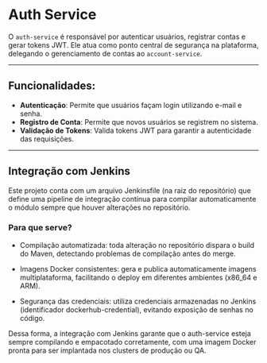 # Auth Service

O `auth-service` é responsável por autenticar usuários, registrar contas e gerar tokens JWT. Ele atua como ponto central de segurança na plataforma, delegando o gerenciamento de contas ao `account-service`.

---

## Funcionalidades:

- **Autenticação**: Permite que usuários façam login utilizando e-mail e senha.
- **Registro de Conta**: Permite que novos usuários se registrem no sistema.
- **Validação de Tokens**: Valida tokens JWT para garantir a autenticidade das requisições.

---

## Integração com Jenkins

Este projeto conta com um arquivo Jenkinsfile (na raiz do repositório) que define uma pipeline de integração contínua para compilar automaticamente o módulo sempre que houver alterações no repositório.

### Para que serve?

- Compilação automatizada: toda alteração no repositório dispara o build do Maven, detectando problemas de compilação antes do merge.

- Imagens Docker consistentes: gera e publica automaticamente imagens multiplataforma, facilitando o deploy em diferentes ambientes (x86_64 e ARM).

- Segurança das credenciais: utiliza credenciais armazenadas no Jenkins (identificador dockerhub-credential), evitando exposição de senhas no código.

Dessa forma, a integração com Jenkins garante que o auth-service esteja sempre compilando e empacotado corretamente, com uma imagem Docker pronta para ser implantada nos clusters de produção ou QA.
